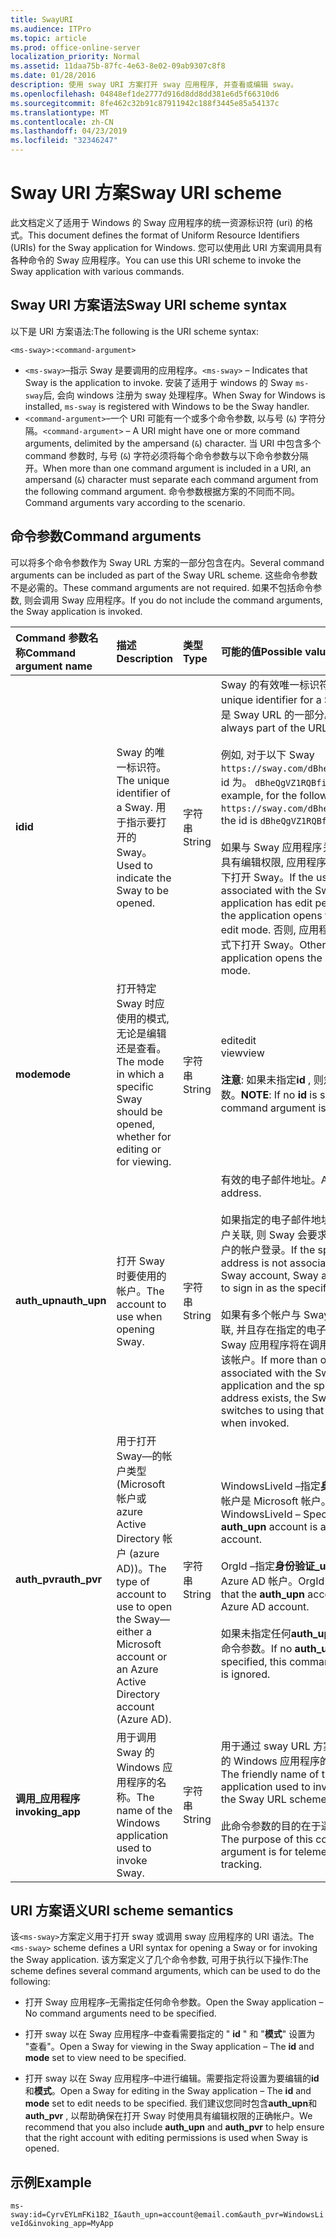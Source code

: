 ```yaml
---
title: SwayURI
ms.audience: ITPro
ms.topic: article
ms.prod: office-online-server
localization_priority: Normal
ms.assetid: 11daa75b-87fc-4e63-8e02-09ab9307c8f8
ms.date: 01/28/2016
description: 使用 sway URI 方案打开 sway 应用程序, 并查看或编辑 sway。
ms.openlocfilehash: 04848ef1de2777d916d8dd8dd381e6d5f66310d6
ms.sourcegitcommit: 8fe462c32b91c87911942c188f3445e85a54137c
ms.translationtype: MT
ms.contentlocale: zh-CN
ms.lasthandoff: 04/23/2019
ms.locfileid: "32346247"
---
```

# <a name="sway-uri-scheme"></a><span data-ttu-id="0e339-103">Sway URI 方案</span><span class="sxs-lookup"><span data-stu-id="0e339-103">Sway URI scheme</span></span>

<span data-ttu-id="0e339-104">此文档定义了适用于 Windows 的 Sway 应用程序的统一资源标识符 (uri) 的格式。</span><span class="sxs-lookup"><span data-stu-id="0e339-104">This document defines the format of Uniform Resource Identifiers (URIs) for the Sway application for Windows.</span></span> <span data-ttu-id="0e339-105">您可以使用此 URI 方案调用具有各种命令的 Sway 应用程序。</span><span class="sxs-lookup"><span data-stu-id="0e339-105">You can use this URI scheme to invoke the Sway application with various commands.</span></span>

## <a name="sway-uri-scheme-syntax"></a><span data-ttu-id="0e339-106">Sway URI 方案语法</span><span class="sxs-lookup"><span data-stu-id="0e339-106">Sway URI scheme syntax</span></span>

<span data-ttu-id="0e339-107">以下是 URI 方案语法:</span><span class="sxs-lookup"><span data-stu-id="0e339-107">The following is the URI scheme syntax:</span></span>

`<ms-sway>:<command-argument>`

- <span data-ttu-id="0e339-108">`<ms-sway>`&ndash;指示 Sway 是要调用的应用程序。</span><span class="sxs-lookup"><span data-stu-id="0e339-108">`<ms-sway>` &ndash; Indicates that Sway is the application to invoke.</span></span> <span data-ttu-id="0e339-109">安装了适用于 windows 的 Sway `ms-sway`后, 会向 windows 注册为 sway 处理程序。</span><span class="sxs-lookup"><span data-stu-id="0e339-109">When Sway for Windows is installed, `ms-sway` is registered with Windows to be the Sway handler.</span></span>
- <span data-ttu-id="0e339-110">`<command-argument>`&ndash;一个 URI 可能有一个或多个命令参数, 以与号 (`&`) 字符分隔。</span><span class="sxs-lookup"><span data-stu-id="0e339-110">`<command-argument>` &ndash; A URI might have one or more command arguments, delimited by the ampersand (`&`) character.</span></span> <span data-ttu-id="0e339-111">当 URI 中包含多个 command 参数时, 与号 (`&`) 字符必须将每个命令参数与以下命令参数分隔开。</span><span class="sxs-lookup"><span data-stu-id="0e339-111">When more than one command argument is included in a URI, an ampersand (`&`) character must separate each command argument from the following command argument.</span></span> <span data-ttu-id="0e339-112">命令参数根据方案的不同而不同。</span><span class="sxs-lookup"><span data-stu-id="0e339-112">Command arguments vary according to the scenario.</span></span> 

## <a name="command-arguments"></a><span data-ttu-id="0e339-113">命令参数</span><span class="sxs-lookup"><span data-stu-id="0e339-113">Command arguments</span></span>

<span data-ttu-id="0e339-114">可以将多个命令参数作为 Sway URL 方案的一部分包含在内。</span><span class="sxs-lookup"><span data-stu-id="0e339-114">Several command arguments can be included as part of the Sway URL scheme.</span></span> <span data-ttu-id="0e339-115">这些命令参数不是必需的。</span><span class="sxs-lookup"><span data-stu-id="0e339-115">These command arguments are not required.</span></span> <span data-ttu-id="0e339-116">如果不包括命令参数, 则会调用 Sway 应用程序。</span><span class="sxs-lookup"><span data-stu-id="0e339-116">If you do not include the command arguments, the Sway application is invoked.</span></span>

|<span data-ttu-id="0e339-117">Command 参数名称</span><span class="sxs-lookup"><span data-stu-id="0e339-117">Command argument name</span></span>|<span data-ttu-id="0e339-118">描述</span><span class="sxs-lookup"><span data-stu-id="0e339-118">Description</span></span>|<span data-ttu-id="0e339-119">类型</span><span class="sxs-lookup"><span data-stu-id="0e339-119">Type</span></span>|<span data-ttu-id="0e339-120">可能的值</span><span class="sxs-lookup"><span data-stu-id="0e339-120">Possible values</span></span>|<span data-ttu-id="0e339-121">是否必需？</span><span class="sxs-lookup"><span data-stu-id="0e339-121">Required?</span></span>|
|:-----|:-----|:-----|:-----|:-----|
|<span data-ttu-id="0e339-122">**id**</span><span class="sxs-lookup"><span data-stu-id="0e339-122">**id**</span></span>|<span data-ttu-id="0e339-123">Sway 的唯一标识符。</span><span class="sxs-lookup"><span data-stu-id="0e339-123">The unique identifier of a Sway.</span></span> <span data-ttu-id="0e339-124">用于指示要打开的 Sway。</span><span class="sxs-lookup"><span data-stu-id="0e339-124">Used to indicate the Sway to be opened.</span></span>|<span data-ttu-id="0e339-125">字符串</span><span class="sxs-lookup"><span data-stu-id="0e339-125">String</span></span>|<span data-ttu-id="0e339-126">Sway 的有效唯一标识符。</span><span class="sxs-lookup"><span data-stu-id="0e339-126">A valid unique identifier for a Sway.</span></span> <span data-ttu-id="0e339-127">id 始终是 Sway URL 的一部分。</span><span class="sxs-lookup"><span data-stu-id="0e339-127">The id is always part of the URL to a Sway.</span></span><br/><br/><span data-ttu-id="0e339-128">例如, 对于以下 Sway `https://sway.com/dBheQgVZ1RQBfiQU`, id 为。 `dBheQgVZ1RQBfiQU`</span><span class="sxs-lookup"><span data-stu-id="0e339-128">For example, for the following Sway `https://sway.com/dBheQgVZ1RQBfiQU`, the id is `dBheQgVZ1RQBfiQU`.</span></span><br/><br/><span data-ttu-id="0e339-129">如果与 Sway 应用程序关联的用户帐户具有编辑权限, 应用程序将在编辑模式下打开 Sway。</span><span class="sxs-lookup"><span data-stu-id="0e339-129">If the user account associated with the Sway application has edit permissions, the application opens the Sway in edit mode.</span></span> <span data-ttu-id="0e339-130">否则, 应用程序将在查看模式下打开 Sway。</span><span class="sxs-lookup"><span data-stu-id="0e339-130">Otherwise, the application opens the Sway in view mode.</span></span>|<span data-ttu-id="0e339-131">否</span><span class="sxs-lookup"><span data-stu-id="0e339-131">No</span></span>|
|<span data-ttu-id="0e339-132">**mode**</span><span class="sxs-lookup"><span data-stu-id="0e339-132">**mode**</span></span>|<span data-ttu-id="0e339-133">打开特定 Sway 时应使用的模式, 无论是编辑还是查看。</span><span class="sxs-lookup"><span data-stu-id="0e339-133">The mode in which a specific Sway should be opened, whether for editing or for viewing.</span></span>|<span data-ttu-id="0e339-134">字符串</span><span class="sxs-lookup"><span data-stu-id="0e339-134">String</span></span>|<span data-ttu-id="0e339-135">edit</span><span class="sxs-lookup"><span data-stu-id="0e339-135">edit</span></span><br/><span data-ttu-id="0e339-136">view</span><span class="sxs-lookup"><span data-stu-id="0e339-136">view</span></span><br/><br/><span data-ttu-id="0e339-137">**注意**: 如果未指定**id** , 则忽略此命令参数。</span><span class="sxs-lookup"><span data-stu-id="0e339-137">**NOTE**: If no **id** is specified, this command argument is ignored.</span></span>|<span data-ttu-id="0e339-138">否</span><span class="sxs-lookup"><span data-stu-id="0e339-138">No</span></span>|
|<span data-ttu-id="0e339-139">**auth_upn**</span><span class="sxs-lookup"><span data-stu-id="0e339-139">**auth_upn**</span></span>|<span data-ttu-id="0e339-140">打开 Sway 时要使用的帐户。</span><span class="sxs-lookup"><span data-stu-id="0e339-140">The account to use when opening Sway.</span></span>|<span data-ttu-id="0e339-141">字符串</span><span class="sxs-lookup"><span data-stu-id="0e339-141">String</span></span>|<span data-ttu-id="0e339-142">有效的电子邮件地址。</span><span class="sxs-lookup"><span data-stu-id="0e339-142">A valid email address.</span></span><br/><br/><span data-ttu-id="0e339-143">如果指定的电子邮件地址未与 Sway 帐户关联, 则 Sway 会要求用户以指定用户的帐户登录。</span><span class="sxs-lookup"><span data-stu-id="0e339-143">If the specified email address is not associated with a Sway account, Sway asks the user to sign in as the specified user.</span></span><br/><br/><span data-ttu-id="0e339-144">如果有多个帐户与 Sway 应用程序相关联, 并且存在指定的电子邮件地址, 则 Sway 应用程序将在调用时切换为使用该帐户。</span><span class="sxs-lookup"><span data-stu-id="0e339-144">If more than one account is associated with the Sway application and the specified email address exists, the Sway application switches to using that account when invoked.</span></span>|<span data-ttu-id="0e339-145">否</span><span class="sxs-lookup"><span data-stu-id="0e339-145">No</span></span>|
|<span data-ttu-id="0e339-146">**auth\_pvr**</span><span class="sxs-lookup"><span data-stu-id="0e339-146">**auth\_pvr**</span></span>|<span data-ttu-id="0e339-147">用于打开 Sway&mdash;的帐户类型 (Microsoft 帐户或 azure Active Directory 帐户 (azure AD))。</span><span class="sxs-lookup"><span data-stu-id="0e339-147">The type of account to use to open the Sway&mdash;either a Microsoft account or an Azure Active Directory account (Azure AD).</span></span>|<span data-ttu-id="0e339-148">字符串</span><span class="sxs-lookup"><span data-stu-id="0e339-148">String</span></span>|<span data-ttu-id="0e339-149">WindowsLiveId –指定**身份验证\_upn**帐户是 Microsoft 帐户。</span><span class="sxs-lookup"><span data-stu-id="0e339-149">WindowsLiveId – Specifies that the **auth\_upn** account is a Microsoft account.</span></span><br/><br/><span data-ttu-id="0e339-150">OrgId –指定**身份验证\_upn**帐户是 Azure AD 帐户。</span><span class="sxs-lookup"><span data-stu-id="0e339-150">OrgId – Specifies that the **auth\_upn** account is an Azure AD account.</span></span><br/><br/><span data-ttu-id="0e339-151">如果未指定任何**auth\_upn** , 则忽略此命令参数。</span><span class="sxs-lookup"><span data-stu-id="0e339-151">If no **auth\_upn** is specified, this command argument is ignored.</span></span>|<span data-ttu-id="0e339-152">否</span><span class="sxs-lookup"><span data-stu-id="0e339-152">No</span></span>|
|<span data-ttu-id="0e339-153">**调用\_应用程序**</span><span class="sxs-lookup"><span data-stu-id="0e339-153">**invoking\_app**</span></span>|<span data-ttu-id="0e339-154">用于调用 Sway 的 Windows 应用程序的名称。</span><span class="sxs-lookup"><span data-stu-id="0e339-154">The name of the Windows application used to invoke Sway.</span></span>|<span data-ttu-id="0e339-155">字符串</span><span class="sxs-lookup"><span data-stu-id="0e339-155">String</span></span>|<span data-ttu-id="0e339-156">用于通过 sway URL 方案调用 Sway 的 Windows 应用程序的友好名称。</span><span class="sxs-lookup"><span data-stu-id="0e339-156">The friendly name of the Windows application used to invoke Sway via the Sway URL scheme.</span></span><br/><br/><span data-ttu-id="0e339-157">此命令参数的目的在于遥测和跟踪。</span><span class="sxs-lookup"><span data-stu-id="0e339-157">The purpose of this command argument is for telemetry and tracking.</span></span>|<span data-ttu-id="0e339-158">否</span><span class="sxs-lookup"><span data-stu-id="0e339-158">No</span></span>|

## <a name="uri-scheme-semantics"></a><span data-ttu-id="0e339-159">URI 方案语义</span><span class="sxs-lookup"><span data-stu-id="0e339-159">URI scheme semantics</span></span>

<span data-ttu-id="0e339-160">该`<ms-sway>`方案定义用于打开 sway 或调用 sway 应用程序的 URI 语法。</span><span class="sxs-lookup"><span data-stu-id="0e339-160">The `<ms-sway>` scheme defines a URI syntax for opening a Sway or for invoking the Sway application.</span></span> <span data-ttu-id="0e339-161">该方案定义了几个命令参数, 可用于执行以下操作:</span><span class="sxs-lookup"><span data-stu-id="0e339-161">The scheme defines several command arguments, which can be used to do the following:</span></span> 

- <span data-ttu-id="0e339-162">打开 Sway 应用程序&ndash;无需指定任何命令参数。</span><span class="sxs-lookup"><span data-stu-id="0e339-162">Open the Sway application &ndash; No command arguments need to be specified.</span></span> 

- <span data-ttu-id="0e339-163">打开 sway 以在 Sway 应用程序&ndash;中查看需要指定的 " **id** " 和 "**模式**" 设置为 "查看"。</span><span class="sxs-lookup"><span data-stu-id="0e339-163">Open a Sway for viewing in the Sway application &ndash; The **id** and **mode** set to view need to be specified.</span></span> 

- <span data-ttu-id="0e339-164">打开 sway 以在 Sway 应用程序&ndash;中进行编辑。需要指定将设置为要编辑的**id**和**模式**。</span><span class="sxs-lookup"><span data-stu-id="0e339-164">Open a Sway for editing in the Sway application &ndash; The **id** and **mode** set to edit needs to be specified.</span></span> <span data-ttu-id="0e339-165">我们建议您同时包含**auth\_upn**和**auth\_pvr** , 以帮助确保在打开 Sway 时使用具有编辑权限的正确帐户。</span><span class="sxs-lookup"><span data-stu-id="0e339-165">We recommend that you also include **auth\_upn** and **auth\_pvr** to help ensure that the right account with editing permissions is used when Sway is opened.</span></span>  

## <a name="example"></a><span data-ttu-id="0e339-166">示例</span><span class="sxs-lookup"><span data-stu-id="0e339-166">Example</span></span>

`ms-sway:id=CyrvEYLmFKi1B2_I&auth_upn=account@email.com&auth_pvr=WindowsLiveId&invoking_app=MyApp` 


